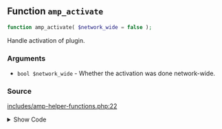 ## Function `amp_activate`

```php
function amp_activate( $network_wide = false );
```

Handle activation of plugin.

### Arguments

* `bool $network_wide` - Whether the activation was done network-wide.

### Source

[includes/amp-helper-functions.php:22](https://github.com/ampproject/amp-wp/blob/develop/includes/amp-helper-functions.php#L22-L29)

<details>
<summary>Show Code</summary>

```php
function amp_activate( $network_wide = false ) {
	AmpWpPluginFactory::create()->activate( $network_wide );
	amp_after_setup_theme();
	if ( ! did_action( 'amp_init' ) ) {
		amp_init();
	}
	flush_rewrite_rules();
}
```

</details>
